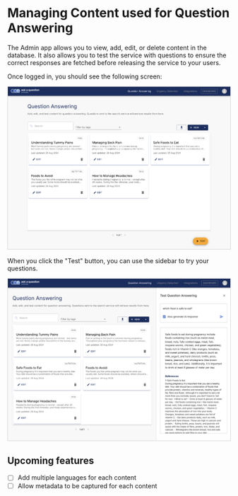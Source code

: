 # Managing Content used for Question Answering

The Admin app allows you to view, add, edit, or delete content in the database. It also allows you to test the service
with questions to ensure the correct responses are fetched before releasing the service to your users.

Once logged in, you should see the following screen:

<img src="./manage-content-screenshot.png" alt="manage-content-screenshot" style="border: 1px solid  lightgray;">

When you click the "Test" button, you can use the sidebar to try your questions.

<img src="./manage-content-test-screenshot.png" alt="manage-content-test-screenshot" style="border: 1px solid  lightgray;">

## Upcoming features

- [ ] Add multiple languages for each content
- [ ] Allow metadata to be captured for each content
